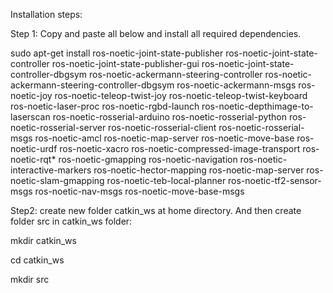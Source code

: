 Installation steps:

Step 1:
Copy and paste all below and install all required dependencies.

sudo apt-get install ros-noetic-joint-state-publisher ros-noetic-joint-state-controller ros-noetic-joint-state-publisher-gui ros-noetic-joint-state-controller-dbgsym ros-noetic-ackermann-steering-controller ros-noetic-ackermann-steering-controller-dbgsym ros-noetic-ackermann-msgs ros-noetic-joy ros-noetic-teleop-twist-joy ros-noetic-teleop-twist-keyboard ros-noetic-laser-proc ros-noetic-rgbd-launch ros-noetic-depthimage-to-laserscan ros-noetic-rosserial-arduino ros-noetic-rosserial-python ros-noetic-rosserial-server ros-noetic-rosserial-client ros-noetic-rosserial-msgs ros-noetic-amcl ros-noetic-map-server ros-noetic-move-base ros-noetic-urdf ros-noetic-xacro ros-noetic-compressed-image-transport ros-noetic-rqt* ros-noetic-gmapping ros-noetic-navigation ros-noetic-interactive-markers ros-noetic-hector-mapping ros-noetic-map-server ros-noetic-slam-gmapping ros-noetic-teb-local-planner ros-noetic-tf2-sensor-msgs ros-noetic-nav-msgs ros-noetic-move-base-msgs

Step2:
create new folder catkin_ws at home directory. And then create folder src in catkin_ws folder:

mkdir catkin_ws

cd catkin_ws

mkdir src
